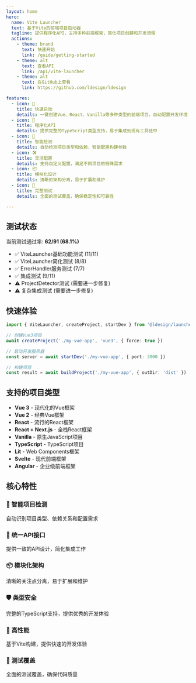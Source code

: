 ```yaml
---
layout: home
hero:
  name: Vite Launcher
  text: 基于Vite的前端项目启动器
  tagline: 提供程序化API，支持多种前端框架，简化项目创建和开发流程
  actions:
    - theme: brand
      text: 快速开始
      link: /guide/getting-started
    - theme: alt
      text: 查看API
      link: /api/vite-launcher
    - theme: alt
      text: 在GitHub上查看
      link: https://github.com/ldesign/ldesign

features:
  - icon: 🚀
    title: 快速启动
    details: 一键创建Vue、React、Vanilla等多种类型的前端项目，自动配置开发环境
  - icon: 🔧
    title: 程序化API
    details: 提供完整的TypeScript类型支持，易于集成到现有工具链中
  - icon: 🎯
    title: 智能检测
    details: 自动检测项目类型和依赖，智能配置构建参数
  - icon: 🛠️
    title: 灵活配置
    details: 支持自定义配置，满足不同项目的特殊需求
  - icon: 📦
    title: 模块化设计
    details: 清晰的架构分离，易于扩展和维护
  - icon: 🧪
    title: 完整测试
    details: 全面的测试覆盖，确保稳定性和可靠性

---
```


## 测试状态

当前测试通过率: **62/91 (68.1%)**

- ✅ ViteLauncher基础功能测试 (11/11)
- ✅ ViteLauncher简化测试 (8/8)  
- ✅ ErrorHandler服务测试 (7/7)
- ✅ 集成测试 (9/11)
- ⚠️ ProjectDetector测试 (需要进一步修复)
- ⚠️ 复杂集成测试 (需要进一步修复)

## 快速体验

```typescript
import { ViteLauncher, createProject, startDev } from '@ldesign/launcher'

// 创建Vue3项目
await createProject('./my-vue-app', 'vue3', { force: true })

// 启动开发服务器
const server = await startDev('./my-vue-app', { port: 3000 })

// 构建项目
const result = await buildProject('./my-vue-app', { outDir: 'dist' })
```

## 支持的项目类型

- **Vue 3** - 现代化的Vue框架
- **Vue 2** - 经典Vue框架
- **React** - 流行的React框架
- **React + Next.js** - 全栈React框架
- **Vanilla** - 原生JavaScript项目
- **TypeScript** - TypeScript项目
- **Lit** - Web Components框架
- **Svelte** - 现代前端框架
- **Angular** - 企业级前端框架

## 核心特性

### 🎯 智能项目检测
自动识别项目类型、依赖关系和配置需求

### 🔧 统一API接口
提供一致的API设计，简化集成工作

### 📦 模块化架构
清晰的关注点分离，易于扩展和维护

### 🛡️ 类型安全
完整的TypeScript支持，提供优秀的开发体验

### 🚀 高性能
基于Vite构建，提供快速的开发体验

### 🧪 测试覆盖
全面的测试覆盖，确保代码质量

